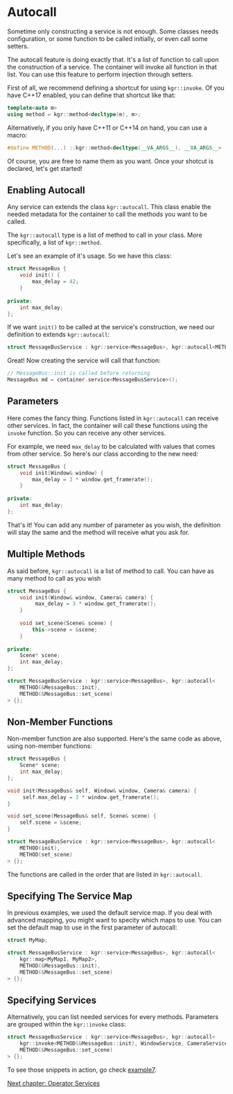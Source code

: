 Autocall
========

Sometime only constructing a service is not enough. Some classes needs configuration, or some function to be called initially, or even call some setters.

The autocall feature is doing exactly that. It's a list of function to call upon the construction of a service.
The container will invoke all function in that list. You can use this feature to perform injection through setters.


First of all, we recommend defining a shortcut for using `kgr::invoke`. Of you have C++17 enabled, you can define that shortcut like that:
```c++
template<auto m>
using method = kgr::method<decltype(m), m>;
```

Alternatively, if you only have C++11 or C++14 on hand, you can use a macro:
```c++
#define METHOD(...) ::kgr::method<decltype(__VA_ARGS__), __VA_ARGS__>
```

Of course, you are free to name them as you want.
Once your shotcut is declared, let's get started!

## Enabling Autocall

Any service can extends the class `kgr::autocall`. This class enable the needed metadata for the container to call the methods you want to be called.

The `kgr::autocall` type is a list of method to call in your class. More specifically, a list of `kgr::method`.

Let's see an example of it's usage. So we have this class:

```c++
struct MessageBus {
    void init() {
        max_delay = 42;
    }
    
private:
    int max_delay;
};
```
    
If we want `init()` to be called at the service's construction, we need our definition to extends `kgr::autocall`:

```c++
struct MessageBusService : kgr::service<MessageBus>, kgr::autocall<METHOD(&MessageBus::init)> {};
```

Great! Now creating the service will call that function:

```c++
// MessageBus::init is called before returning
MessageBus md = container.service<MessageBusService>();
```

## Parameters

Here comes the fancy thing. Functions listed in `kgr::autocall` can receive other services.
In fact, the container will call these functions using the `invoke` function. So you can receive any other services.

For example, we need `max_delay` to be calculated with values that comes from other service.
So here's our class according to the new need:

```c++
struct MessageBus {
    void init(Window& window) {
        max_delay = 3 * window.get_framerate();
    }
    
private:
    int max_delay;
};
```

That's it! You can add any number of parameter as you wish, the definition will stay the same and the method will receive what you ask for.

## Multiple Methods

As said before, `kgr::autocall` is a list of method to call. You can have as many method to call as you wish
```c++
struct MessageBus {
    void init(Window& window, Camera& camera) {
         max_delay = 3 * window.get_framerate();
    }
    
    void set_scene(Scene& scene) {
        this->scene = &scene;
    }
    
private:
    Scene* scene;
    int max_delay;
};

struct MessageBusService : kgr::service<MessageBus>, kgr::autocall<
    METHOD(&MessageBus::init),
    METHOD(&MessageBus::set_scene)
> {};
```

## Non-Member Functions

Non-member function are also supported. Here's the same code as above, using non-member functions:

```c++
struct MessageBus {
    Scene* scene;
    int max_delay;
};

void init(MessageBus& self, Window& window, Camera& camera) {
     self.max_delay = 3 * window.get_framerate();
}

void set_scene(MessageBus& self, Scene& scene) {
    self.scene = &scene;
}

struct MessageBusService : kgr::service<MessageBus>, kgr::autocall<
    METHOD(init),
    METHOD(set_scene)
> {};
```


The functions are called in the order that are listed in `kgr::autocall`.

## Specifying The Service Map

In previous examples, we used the default service map. If you deal with advanced mapping, you might want to specity which maps to use.
You can set the default map to use in the first parameter of autocall:

```c++
struct MyMap;

struct MessageBusService : kgr::service<MessageBus>, kgr::autocall<
    kgr::map<MyMap1, MyMap2>,
    METHOD(&MessageBus::init),
    METHOD(&MessageBus::set_scene)
> {};
```

## Specifying Services

Alternatively, you can list needed services for every methods. Parameters are grouped within the `kgr::invoke` class:

```c++
struct MessageBusService : kgr::service<MessageBus>, kgr::autocall<
    kgr::invoke<METHOD(&MessageBus::init), WindowService, CameraService>,
    METHOD(&MessageBus::set_scene)
> {};
```

To see those snippets in action, go check [example7](../examples/example7/example7.cpp).

[Next chapter: Operator Services](section08_operator.md)
